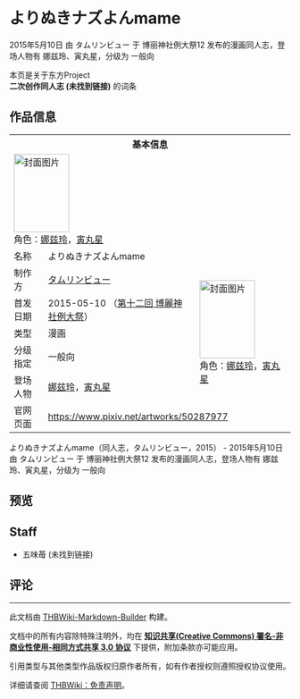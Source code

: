 # よりぬきナズよんmame

<!-- source html: G:\repos\THBWiki-Markdown-Builder\THBWikiMarkdown\Temp\main\7\78\ns0%3A%E3%82%88%E3%82%8A%E3%81%AC%E3%81%8D%E3%83%8A%E3%82%BA%E3%82%88%E3%82%93mame.html -->

2015年5月10日 由 タムリンビュー 于 博丽神社例大祭12 发布的漫画同人志，登场人物有 娜兹玲、寅丸星，分级为 一般向

本页是关于东方Project  
 **二次创作同人志 (未找到链接)** 的词条

## 作品信息

<table><tbody><tr><th colspan="3">基本信息</th></tr><tr><td class="cover-artwork-mobile" colspan="2"><a href="./文件-よりぬきナズよんmame封面.png.md" class="image" title="封面图片"><img alt="封面图片" src="https://upload.thwiki.cc/thumb/8/88/%E3%82%88%E3%82%8A%E3%81%AC%E3%81%8D%E3%83%8A%E3%82%BA%E3%82%88%E3%82%93mame%E5%B0%81%E9%9D%A2.png/99px-%E3%82%88%E3%82%8A%E3%81%AC%E3%81%8D%E3%83%8A%E3%82%BA%E3%82%88%E3%82%93mame%E5%B0%81%E9%9D%A2.png" decoding="async" loading="lazy" width="99" height="140" srcset="https://upload.thwiki.cc/thumb/8/88/%E3%82%88%E3%82%8A%E3%81%AC%E3%81%8D%E3%83%8A%E3%82%BA%E3%82%88%E3%82%93mame%E5%B0%81%E9%9D%A2.png/148px-%E3%82%88%E3%82%8A%E3%81%AC%E3%81%8D%E3%83%8A%E3%82%BA%E3%82%88%E3%82%93mame%E5%B0%81%E9%9D%A2.png 1.5x, https://upload.thwiki.cc/thumb/8/88/%E3%82%88%E3%82%8A%E3%81%AC%E3%81%8D%E3%83%8A%E3%82%BA%E3%82%88%E3%82%93mame%E5%B0%81%E9%9D%A2.png/198px-%E3%82%88%E3%82%8A%E3%81%AC%E3%81%8D%E3%83%8A%E3%82%BA%E3%82%88%E3%82%93mame%E5%B0%81%E9%9D%A2.png 2x" data-file-width="374" data-file-height="529"></a><div class="cover-char">角色：<a href="./娜兹玲.md" title="娜兹玲">娜兹玲</a>，<a href="./寅丸星.md" title="寅丸星">寅丸星</a></div></td>
</tr><tr><td class="label">名称</td><td colspan="2"> よりぬきナズよんmame </td></tr><tr><td class="label">制作方</td><td><a href="./タムリンビュー.md" title="タムリンビュー">タムリンビュー</a></td><td class="cover-artwork" rowspan="5" style="min-width:140px;"><a href="./文件-よりぬきナズよんmame封面.png.md" class="image" title="封面图片"><img alt="封面图片" src="https://upload.thwiki.cc/thumb/8/88/%E3%82%88%E3%82%8A%E3%81%AC%E3%81%8D%E3%83%8A%E3%82%BA%E3%82%88%E3%82%93mame%E5%B0%81%E9%9D%A2.png/99px-%E3%82%88%E3%82%8A%E3%81%AC%E3%81%8D%E3%83%8A%E3%82%BA%E3%82%88%E3%82%93mame%E5%B0%81%E9%9D%A2.png" decoding="async" loading="lazy" width="99" height="140" srcset="https://upload.thwiki.cc/thumb/8/88/%E3%82%88%E3%82%8A%E3%81%AC%E3%81%8D%E3%83%8A%E3%82%BA%E3%82%88%E3%82%93mame%E5%B0%81%E9%9D%A2.png/148px-%E3%82%88%E3%82%8A%E3%81%AC%E3%81%8D%E3%83%8A%E3%82%BA%E3%82%88%E3%82%93mame%E5%B0%81%E9%9D%A2.png 1.5x, https://upload.thwiki.cc/thumb/8/88/%E3%82%88%E3%82%8A%E3%81%AC%E3%81%8D%E3%83%8A%E3%82%BA%E3%82%88%E3%82%93mame%E5%B0%81%E9%9D%A2.png/198px-%E3%82%88%E3%82%8A%E3%81%AC%E3%81%8D%E3%83%8A%E3%82%BA%E3%82%88%E3%82%93mame%E5%B0%81%E9%9D%A2.png 2x" data-file-width="374" data-file-height="529"></a><div class="cover-char">角色：<a href="./娜兹玲.md" title="娜兹玲">娜兹玲</a>，<a href="./寅丸星.md" title="寅丸星">寅丸星</a></div></td>
</tr><tr><td class="label">首发日期</td><td>2015-05-10&#160;（<a href="/展会作品列表?e=%E5%8D%9A%E4%B8%BD%E7%A5%9E%E7%A4%BE%E4%BE%8B%E5%A4%A7%E7%A5%AD%2312">第十二回 博麗神社例大祭</a>）</td></tr><tr><td class="label">类型</td><td>漫画</td></tr><tr><td class="label">分级指定</td><td>一般向</td></tr><tr><td class="label">登场人物</td><td><a href="./娜兹玲.md" title="娜兹玲">娜兹玲</a>，<a href="./寅丸星.md" title="寅丸星">寅丸星</a></td></tr>
<tr><td class="label">官网页面</td><td colspan="2"><a rel="nofollow" class="external free" href="https://www.pixiv.net/artworks/50287977">https://www.pixiv.net/artworks/50287977</a></td></tr></tbody></table>

よりぬきナズよんmame（同人志，タムリンビュー，2015） - 2015年5月10日 由 タムリンビュー 于 博丽神社例大祭12 发布的漫画同人志，登场人物有 娜兹玲、寅丸星，分级为 一般向

## 预览

## Staff
- 五味苺 (未找到链接)


## 评论




---

此文档由 [THBWiki-Markdown-Builder](https://github.com/Delsin-Yu/THBWiki-Markdown-Builder) 构建。

文档中的所有内容除特殊注明外，均在 [**知识共享(Creative Commons) 署名-非商业性使用-相同方式共享 3.0 协议**](https://creativecommons.org/licenses/by-sa/3.0/deed.zh-hans) 下提供，附加条款亦可能应用。

引用类型与其他类型作品版权归原作者所有，如有作者授权则遵照授权协议使用。

详细请查阅 [THBWiki：免责声明](https://thbwiki.cc/THBWiki:%E5%85%8D%E8%B4%A3%E5%A3%B0%E6%98%8E)。

